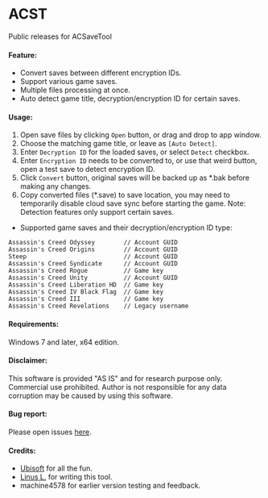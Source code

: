 ACST
====
Public releases for ACSaveTool

#### Feature:
- Convert saves between different encryption IDs.
- Support various game saves.
- Multiple files processing at once.
- Auto detect game title, decryption/encryption ID for certain saves.

#### Usage:
1. Open save files by clicking `Open` button, or drag and drop to app window.
2. Choose the matching game title, or leave as `[Auto Detect]`.
3. Enter `Decryption ID` for the loaded saves, or select `Detect` checkbox.
4. Enter `Encryption ID` needs to be converted to, or use that weird button, open a test save to detect encryption ID.
5. Click `Convert` button, original saves will be backed up as *.bak before making any changes.
6. Copy converted files (*.save) to save location, you may need to temporarily disable cloud save sync before starting the game.
Note: Detection features only support certain saves.
- Supported game saves and their decryption/encryption ID type:
```
Assassin's Creed Odyssey    	// Account GUID
Assassin's Creed Origins    	// Account GUID
Steep							// Account GUID
Assassin's Creed Syndicate    	// Account GUID
Assassin's Creed Rogue    		// Game key
Assassin's Creed Unity    		// Account GUID
Assassin's Creed Liberation HD  // Game key
Assassin's Creed IV Black Flag  // Game key
Assassin's Creed III    		// Game key
Assassin's Creed Revelations    // Legacy username
```

#### Requirements:
Windows 7 and later, x64 edition.

#### Disclaimer:
This software is provided "AS IS" and for research purpose only. Commercial use prohibited.
Author is not responsible for any data corruption may be caused by using this software.

#### Bug report:
Please open issues [here](https://github.com/linzhouyu/ACST/issues).

#### Credits:
- [Ubisoft](https://www.ubisoft.com/) for all the fun.
- [Linus L.](https://github.com/linzhouyu) for writing this tool.
- machine4578 for earlier version testing and feedback.
